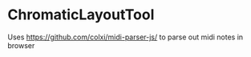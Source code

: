 # ChromaticLayoutTool

Uses https://github.com/colxi/midi-parser-js/ to parse out midi notes in browser
